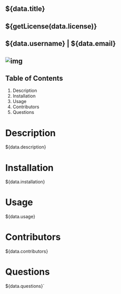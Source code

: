 ## ${data.title}
## ${getLicense(data.license)}
## ${data.username} | ${data.email}
## ![img](${res.data.avatar_url})
## Table of Contents
1. Description
2. Installation
3. Usage
4. Contributors
5. Questions
# Description
${data.description}
# Installation
${data.installation}
# Usage
${data.usage}
# Contributors
${data.contributors}
# Questions
${data.questions}`